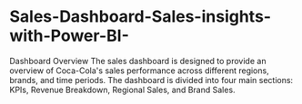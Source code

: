 # Sales-Dashboard-Sales-insights-with-Power-BI-
Dashboard Overview  The sales dashboard is designed to provide an overview of Coca-Cola's sales performance across different regions, brands, and time periods. The dashboard is divided into four main sections: KPIs, Revenue Breakdown, Regional Sales, and Brand Sales.
